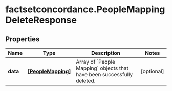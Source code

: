 # factsetconcordance.PeopleMappingDeleteResponse

## Properties

Name | Type | Description | Notes
------------ | ------------- | ------------- | -------------
**data** | [**[PeopleMapping]**](PeopleMapping.md) | Array of &#x60;People Mapping&#x60; objects that have been successfully deleted. | [optional] 


